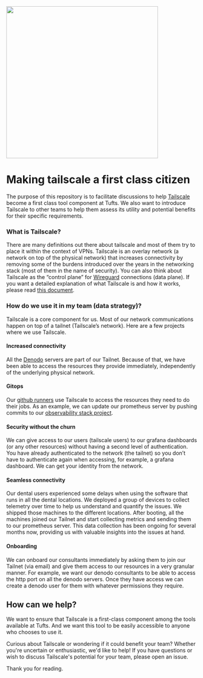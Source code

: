 
<img src="https://github.com/Tufts-Technology-Services/tailscale-now/assets/17954/3ec0658c-0ada-4911-b163-d61573fd2724" width="400">

# Making tailscale a first class citizen

The purpose of this repository is to facilitate discussions to help [Tailscale](https://tailscale.com/) become a first class tool component at Tufts. We also want to introduce 
Tailscale to other teams to help them assess its utility and potential benefits for their specific requirements.

### What is Tailscale?

There are many definitions out there about tailscale and most of them try to place it within the context of VPNs. Tailscale is an overlay network (a network on top of the physical network) that increases connectivity by removing some of the burdens introduced over the years in the networking stack (most of them in the name of security). You can also think about Tailscale as the “control plane” for [Wireguard](https://www.wireguard.com/) connections (data plane). If you want a detailed explanation of what Tailscale is and how it works, please read [this document](https://tailscale.com/blog/how-tailscale-works). 

### How do we use it in my team (data strategy)?

Tailscale is a core component for us. Most of our network communications happen on top of a tailnet (Tailscale’s network). Here are a few projects where we use Tailscale. 

#### Increased connectivity

All the [Denodo](https://www.denodo.com/en) servers are part of our Tailnet. Because of that, we have been able to access the resources they provide immediately, independently of the underlying physical network.

#### Gitops

Our [github runners](https://docs.github.com/en/actions/using-github-hosted-runners/about-github-hosted-runners) use Tailscale to access the resources they need to do their jobs. As an example, we can update our prometheus server by pushing commits to our [observability stack project](https://github.com/TuftsUniversity/dscicd).

#### Security without the churn

We can give access to our users (tailscale users) to our grafana dashboards (or any other resources) without having a second level of authentication. You have already authenticated to the network (the tailnet) so you don’t have to authenticate again when accessing, for example, a grafana dashboard. We can get your identity from the network.

#### Seamless connectivity

Our dental users experienced some delays when using the software that runs in all the dental locations. We deployed a group of devices to collect telemetry over time to help us understand and quantify the issues. We shipped those machines to the different locations. After booting, all the machines joined our Tailnet and start collecting metrics and sending them to our prometheus server. This data collection has been ongoing for several months now, providing us with valuable insights into the issues at hand.

#### Onboarding

We can onboard our consultants immediately by asking them to join our Tailnet (via email) and give them access to our resources in a very granular manner. For example, we want our denodo consultants to be able to access the http port on all the denodo servers. Once they have access we can create a denodo user for them with whatever permissions they require.

## How can we help?

We want to ensure that Tailscale is a first-class component among the tools available at Tufts. And we want this tool to be easily accessible to anyone who chooses to use it.

Curious about Tailscale or wondering if it could benefit your team? Whether you're uncertain or enthusiastic, we'd like to help! If you have questions or wish to discuss Tailscale's potential for your team, please open an issue. 

Thank you for reading.


